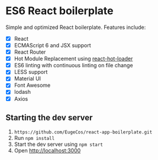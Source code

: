 # ES6 React boilerplate

Simple and optimized React boilerplate. Features include:

- [x] React
- [x] ECMAScript 6 and JSX support
- [x] React Router
- [x] Hot Module Replacement using [react-hot-loader](https://github.com/gaearon/react-hot-loader)
- [x] ES6 linting with continuous linting on file change
- [x] LESS support
- [x] Material UI
- [x] Font Awesome
- [x] lodash
- [x] Axios

## Starting the dev server

1. `https://github.com/EugeCos/react-app-boilerplate.git`
2. Run `npm install`
3. Start the dev server using `npm start`
4. Open [http://localhost:3000](http://localhost:3000)
